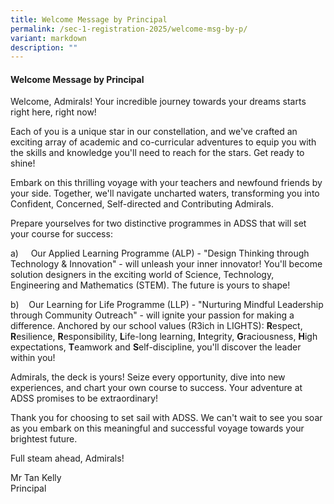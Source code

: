 ```yaml
---
title: Welcome Message by Principal
permalink: /sec-1-registration-2025/welcome-msg-by-p/
variant: markdown
description: ""
---
```

#### **Welcome Message by Principal**

Welcome, Admirals! Your incredible journey towards your dreams starts right here, right now!

Each of you is a unique star in our constellation, and we've crafted an exciting array of academic and co-curricular adventures to equip you with the skills and knowledge you'll need to reach for the stars. Get ready to shine!

Embark on this thrilling voyage with your teachers and newfound friends by your side. Together, we'll navigate uncharted waters, transforming you into Confident, Concerned, Self-directed and Contributing Admirals.

Prepare yourselves for two distinctive programmes in ADSS that will set your course for success:

a)&nbsp;&nbsp;&nbsp;&nbsp; Our Applied Learning Programme (ALP) - "Design Thinking through Technology &amp; Innovation" - will unleash your inner innovator! You'll become solution designers in the exciting world of Science, Technology, Engineering and Mathematics (STEM). The future is yours to shape!

b)&nbsp;&nbsp;&nbsp; Our Learning for Life Programme (LLP) - "Nurturing Mindful Leadership through Community Outreach" - will ignite your passion for making a difference. Anchored by our school values (R3ich in LIGHTS): **R**espect, **R**esilience, **R**esponsibility, **L**ife-long learning, **I**ntegrity, **G**raciousness, **H**igh expectations, **T**eamwork and **S**elf-discipline, you'll discover the leader within you!

Admirals, the deck is yours! Seize every opportunity, dive into new experiences, and chart your own course to success. Your adventure at ADSS promises to be extraordinary!

Thank you for choosing to set sail with ADSS. We can't wait to see you soar as you embark on this meaningful and successful voyage towards your brightest future.

Full steam ahead, Admirals!

Mr Tan Kelly
<br>
Principal